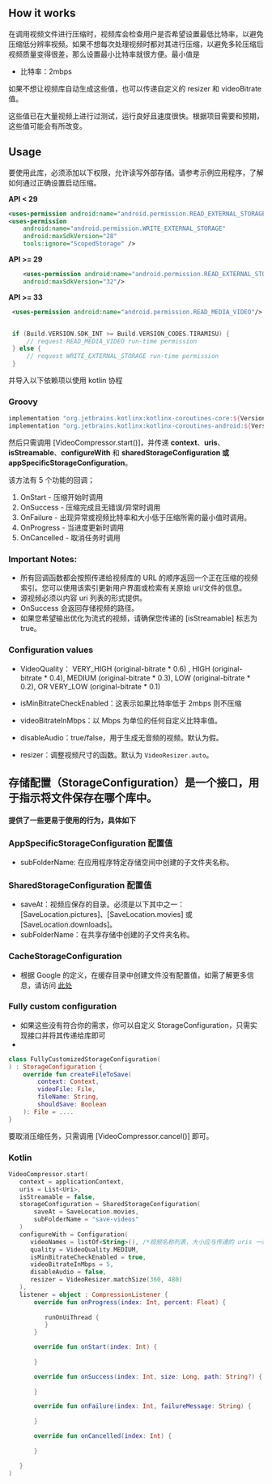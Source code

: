 ## How it works
在调用视频文件进行压缩时，视频库会检查用户是否希望设置最低比特率，以避免压缩低分辨率视频。如果不想每次处理视频时都对其进行压缩，以避免多轮压缩后视频质量变得很差，那么设置最小比特率就很方便。最小值是
* 比特率：2mbps

如果不想让视频库自动生成这些值，也可以传递自定义的 resizer 和 videoBitrate 值。

这些值已在大量视频上进行过测试，运行良好且速度很快。根据项目需要和预期，这些值可能会有所改变。

Usage
--------
要使用此库，必须添加以下权限，允许读写外部存储。请参考示例应用程序，了解如何通过正确设置启动压缩。

**API < 29**

```xml
<uses-permission android:name="android.permission.READ_EXTERNAL_STORAGE"/>
<uses-permission
    android:name="android.permission.WRITE_EXTERNAL_STORAGE"
    android:maxSdkVersion="28"
    tools:ignore="ScopedStorage" />
```

**API >= 29**

```xml
    <uses-permission android:name="android.permission.READ_EXTERNAL_STORAGE"
    android:maxSdkVersion="32"/>
```

**API >= 33**

```xml
 <uses-permission android:name="android.permission.READ_MEDIA_VIDEO"/>
```

```kotlin

 if (Build.VERSION.SDK_INT >= Build.VERSION_CODES.TIRAMISU) {
     // request READ_MEDIA_VIDEO run-time permission
 } else {
     // request WRITE_EXTERNAL_STORAGE run-time permission
 }
```

并导入以下依赖项以使用 kotlin 协程
### Groovy
```groovy
implementation "org.jetbrains.kotlinx:kotlinx-coroutines-core:${Version.coroutines}"
implementation "org.jetbrains.kotlinx:kotlinx-coroutines-android:${Version.coroutines}"
```

然后只需调用 [VideoCompressor.start()]，并传递 **context**、**uris**、**isStreamable**、**configureWith** 和 **sharedStorageConfiguration 或 appSpecificStorageConfiguration**。

该方法有 5 个功能的回调；
1) OnStart - 压缩开始时调用
2) OnSuccess - 压缩完成且无错误/异常时调用
3) OnFailure - 出现异常或视频比特率和大小低于压缩所需的最小值时调用。
4) OnProgress - 当进度更新时调用
5) OnCancelled - 取消任务时调用

### Important Notes:

- 所有回调函数都会按照传递给视频库的 URL 的顺序返回一个正在压缩的视频索引。您可以使用该索引更新用户界面或检索有关原始 uri/文件的信息。
- 源视频必须以内容 uri 列表的形式提供。
- OnSuccess 会返回存储视频的路径。
- 如果您希望输出优化为流式的视频，请确保您传递的 [isStreamable] 标志为 true。

### Configuration values

- VideoQuality： VERY_HIGH (original-bitrate * 0.6) , HIGH (original-bitrate * 0.4), MEDIUM (original-bitrate * 0.3), LOW (original-bitrate * 0.2), OR VERY_LOW (original-bitrate * 0.1)

- isMinBitrateCheckEnabled：这表示如果比特率低于 2mbps 则不压缩

- videoBitrateInMbps：以 Mbps 为单位的任何自定义比特率值。

- disableAudio：true/false，用于生成无音频的视频。默认为假。

- resizer：调整视频尺寸的函数。默认为 `VideoResizer.auto`。

## 存储配置（StorageConfiguration）是一个接口，用于指示将文件保存在哪个库中。

#### 提供了一些更易于使用的行为，具体如下

### AppSpecificStorageConfiguration 配置值

- subFolderName: 在应用程序特定存储空间中创建的子文件夹名称。

### SharedStorageConfiguration 配置值

- saveAt：视频应保存的目录。必须是以下其中之一：[SaveLocation.pictures]、[SaveLocation.movies] 或 [SaveLocation.downloads]。
- subFolderName：在共享存储中创建的子文件夹名称。

### CacheStorageConfiguration
- 根据 Google 的定义，在缓存目录中创建文件没有配置值，如需了解更多信息，请访问 [此处](https://developer.android.com/training/data-storage/app-specific?hl=es-419)
### Fully custom configuration
- 如果这些没有符合你的需求，你可以自定义 StorageConfiguration，只需实现接口并将其传递给库即可
- 
```kotlin
class FullyCustomizedStorageConfiguration(
) : StorageConfiguration {
    override fun createFileToSave(
        context: Context,
        videoFile: File,
        fileName: String,
        shouldSave: Boolean
    ): File = ....
}

```

要取消压缩任务，只需调用 [VideoCompressor.cancel()] 即可。

### Kotlin

```kotlin
VideoCompressor.start(
   context = applicationContext, 
   uris = List<Uri>, 
   isStreamable = false, 
   storageConfiguration = SharedStorageConfiguration(
       saveAt = SaveLocation.movies, 
       subFolderName = "save-videos" 
   )
   configureWith = Configuration(
      videoNames = listOf<String>(), /*视频名称列表，大小应与传递的 uris 一致*/
      quality = VideoQuality.MEDIUM,
      isMinBitrateCheckEnabled = true,
      videoBitrateInMbps = 5, 
      disableAudio = false,
      resizer = VideoResizer.matchSize(360, 480)
   ),
   listener = object : CompressionListener {
       override fun onProgress(index: Int, percent: Float) {
          
          runOnUiThread {
          }
       }

       override fun onStart(index: Int) {
          
       }

       override fun onSuccess(index: Int, size: Long, path: String?) {
        
       }

       override fun onFailure(index: Int, failureMessage: String) {
         
       }

       override fun onCancelled(index: Int) {
         
       }

   }
)
```
